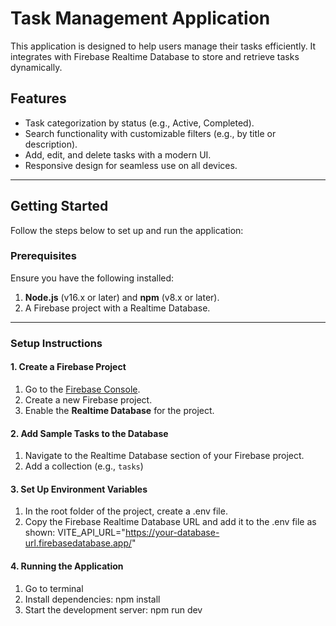 # Task Management Application

This application is designed to help users manage their tasks efficiently. It integrates with Firebase Realtime Database to store and retrieve tasks dynamically.

## Features

-   Task categorization by status (e.g., Active, Completed).
-   Search functionality with customizable filters (e.g., by title or description).
-   Add, edit, and delete tasks with a modern UI.
-   Responsive design for seamless use on all devices.

---

## Getting Started

Follow the steps below to set up and run the application:

### Prerequisites

Ensure you have the following installed:

1. **Node.js** (v16.x or later) and **npm** (v8.x or later).
2. A Firebase project with a Realtime Database.

---

### Setup Instructions

#### 1. Create a Firebase Project

1. Go to the [Firebase Console](https://console.firebase.google.com/).
2. Create a new Firebase project.
3. Enable the **Realtime Database** for the project.

#### 2. Add Sample Tasks to the Database

1. Navigate to the Realtime Database section of your Firebase project.
2. Add a collection (e.g., `tasks`)

#### 3. Set Up Environment Variables

1. In the root folder of the project, create a .env file.
2. Copy the Firebase Realtime Database URL and add it to the .env file as shown: VITE_API_URL="https://your-database-url.firebasedatabase.app/"

#### 4. Running the Application

1. Go to terminal
2. Install dependencies: npm install
3. Start the development server: npm run dev

